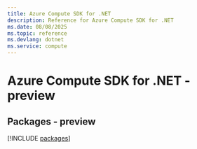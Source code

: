 ```yaml
---
title: Azure Compute SDK for .NET
description: Reference for Azure Compute SDK for .NET
ms.date: 08/08/2025
ms.topic: reference
ms.devlang: dotnet
ms.service: compute
---
```

# Azure Compute SDK for .NET - preview
## Packages - preview
[!INCLUDE [packages](compute-index.md)]